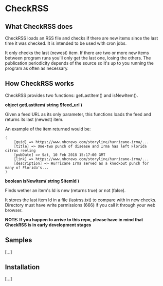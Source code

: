 # CheckRSS

## What CheckRSS does

CheckRSS loads an RSS file and checks if there are new items since the last time it was checked. It is intended to be used with cron jobs.

It only checks the last (newest) item. If there are two or more new items between program runs you'll only get the last one, losing the others. The publication periodicity depends of the source so it's up to you running the program as often as necessary.


## How CheckRSS works

CheckRSS provides two functions: getLastItem() and isNewItem().

**object getLastitem( string $feed_url )**

Given a feed URL as its only parameter, this functions loads the feed and returns its last (newest) item.

An example of the item returned would be:

```SimpleXMLElement Object
(
    [guid] => https://www.nbcnews.com/storyline/hurricane-irma/...
    [title] => One-two punch of disease and Irma has left Florida citrus reeling
    [pubDate] => Sat, 10 Feb 2018 15:17:00 GMT
    [link] => https://www.nbcnews.com/storyline/hurricane-irma/...
    [description] => Hurricane Irma served as a knockout punch for many of Florida's...
)
```

**boolean isNewItem( string $itemId )**

Finds wether an item's Id is new (returns true) or not (false).

It stores the last item Id in a file (lastrss.txt) to compare with in new checks. Directory must have write permissions (666) if you call it through your web browser.

**NOTE: If you happen to arrive to this repo, please have in mind that CheckRSS is in early development stages**

## Samples

[...]

## Installation

[...]